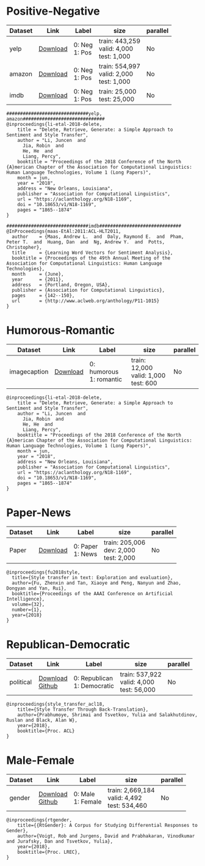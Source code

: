 # Positive-Negative

| Dataset | Link                                                         | Label             | size                                              | parallel |
| ------- | ------------------------------------------------------------ | ----------------- | ------------------------------------------------- | -------- |
| yelp    | [Download](https://github.com/lijuncen/Sentiment-and-Style-Transfer/tree/master/data) | 0: Neg<br/>1: Pos | train: 443,259 <br/>valid: 4,000 <br/>test: 1,000 | No       |
| amazon  | [Download](https://github.com/lijuncen/Sentiment-and-Style-Transfer/tree/master/data) | 0: Neg<br/>1: Pos | train: 554,997<br/>valid: 2,000<br/>test: 1,000   | No       |
| imdb    | [Download](https://huggingface.co/datasets/imdb)             | 0: Neg<br/>1: Pos | train: 25,000<br/>test: 25,000                  | No       |

```
##############################yelp, amazon##############################
@inproceedings{li-etal-2018-delete,
    title = "Delete, Retrieve, Generate: a Simple Approach to Sentiment and Style Transfer",
    author = "Li, Juncen  and
      Jia, Robin  and
      He, He  and
      Liang, Percy",
    booktitle = "Proceedings of the 2018 Conference of the North {A}merican Chapter of the Association for Computational Linguistics: Human Language Technologies, Volume 1 (Long Papers)",
    month = jun,
    year = "2018",
    address = "New Orleans, Louisiana",
    publisher = "Association for Computational Linguistics",
    url = "https://aclanthology.org/N18-1169",
    doi = "10.18653/v1/N18-1169",
    pages = "1865--1874"
}

##############################imdb##############################
@InProceedings{maas-EtAl:2011:ACL-HLT2011,
  author    = {Maas, Andrew L.  and  Daly, Raymond E.  and  Pham, Peter T.  and  Huang, Dan  and  Ng, Andrew Y.  and  Potts, Christopher},
  title     = {Learning Word Vectors for Sentiment Analysis},
  booktitle = {Proceedings of the 49th Annual Meeting of the Association for Computational Linguistics: Human Language Technologies},
  month     = {June},
  year      = {2011},
  address   = {Portland, Oregon, USA},
  publisher = {Association for Computational Linguistics},
  pages     = {142--150},
  url       = {http://www.aclweb.org/anthology/P11-1015}
}
```

# Humorous-Romantic

| Dataset      | Link                                                         | Label                       | size                                           | parallel |
| ------------ | ------------------------------------------------------------ | --------------------------- | ---------------------------------------------- | -------- |
| imagecaption | [Download](https://github.com/lijuncen/Sentiment-and-Style-Transfer/tree/master/data) | 0: humorous<br/>1: romantic | train: 12,000 <br/>valid: 1,000 <br/>test: 600 | No       |

```
@inproceedings{li-etal-2018-delete,
    title = "Delete, Retrieve, Generate: a Simple Approach to Sentiment and Style Transfer",
    author = "Li, Juncen  and
      Jia, Robin  and
      He, He  and
      Liang, Percy",
    booktitle = "Proceedings of the 2018 Conference of the North {A}merican Chapter of the Association for Computational Linguistics: Human Language Technologies, Volume 1 (Long Papers)",
    month = jun,
    year = "2018",
    address = "New Orleans, Louisiana",
    publisher = "Association for Computational Linguistics",
    url = "https://aclanthology.org/N18-1169",
    doi = "10.18653/v1/N18-1169",
    pages = "1865--1874"
}
```

# Paper-News

| Dataset | Link                                                         | Label                | size                                          | parallel |
| ------- | ------------------------------------------------------------ | -------------------- | --------------------------------------------- | -------- |
| Paper   | [Download](https://github.com/fuzhenxin/textstyletransferdata/blob/master/eval/train) | 0: Paper<br/>1: News | train: 205,006 <br/>dev: 2,000<br>test: 2,000 | No       |

```
@inproceedings{fu2018style,
  title={Style transfer in text: Exploration and evaluation},
  author={Fu, Zhenxin and Tan, Xiaoye and Peng, Nanyun and Zhao, Dongyan and Yan, Rui},
  booktitle={Proceedings of the AAAI Conference on Artificial Intelligence},
  volume={32},
  number={1},
  year={2018}
}
```

# Republican-Democratic

| Dataset   | Link                                                         | Label                           | size                                               | parallel |
|-----------| ------------------------------------------------------------ | ------------------------------- | -------------------------------------------------- | -------- |
| political | [Download](http://tts.speech.cs.cmu.edu/style_models/political_data.tar)<br/>[Github](https://github.com/shrimai/Style-Transfer-Through-Back-Translation) | 0: Republican<br/>1: Democratic | train: 537,922 <br/>valid: 4,000 <br/>test: 56,000 | No       |

```
@inproceedings{style_transfer_acl18,
    title={Style Transfer Through Back-Translation},
    author={Prabhumoye, Shrimai and Tsvetkov, Yulia and Salakhutdinov, Ruslan and Black, Alan W},
    year={2018},
    booktitle={Proc. ACL}
}
```

# Male-Female

| Dataset | Link                                                         | Label                 | size                                                | parallel |
|---------| ------------------------------------------------------------ | --------------------- | --------------------------------------------------- | -------- |
| gender  | [Download](http://tts.speech.cs.cmu.edu/style_models/gender_data.tar)<br/>[Github](https://github.com/shrimai/Style-Transfer-Through-Back-Translation) | 0: Male<br/>1: Female | train: 2,669,184<br/>valid: 4,492<br/>test: 534,460 | No       |

```
@inproceedings{rtgender,
    title={{RtGender}: A Corpus for Studying Differential Responses to Gender},
    author={Voigt, Rob and Jurgens, David and Prabhakaran, Vinodkumar and Jurafsky, Dan and Tsvetkov, Yulia},
    year={2018},
    booktitle={Proc. LREC},
}
```





